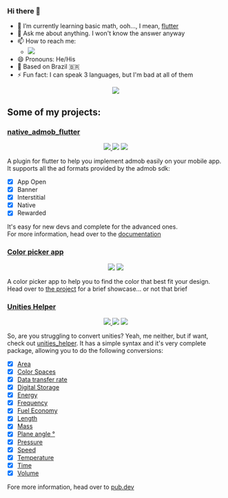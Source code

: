 ### Hi there 👋

- 🌱 I’m currently learning basic math, ooh..., I mean, [flutter](https://flutter.dev)
- 💬 Ask me about anything. I won't know the answer anyway
- 📫 How to reach me:
   - <a title="Discord" href="https://discord.gg/674gpDQUVq">
       <img src="https://img.shields.io/discord/809528329337962516?label=discord&logo=discord" />
     </a>
- 😄 Pronouns: He/His
- 📌 Based on Brazil :brazil:
- ⚡ Fun fact: I can speak 3 languages, but I'm bad at all of them

<p align="center">
  <a title="Buy me a coffee" href="https://www.buymeacoffee.com/bdlukaa">
    <img src="https://img.buymeacoffee.com/button-api/?text=Buy me a coffee&emoji=&slug=bdlukaa&button_colour=FF5F5F&font_colour=ffffff&font_family=Lato&outline_colour=000000&coffee_colour=FFDD00">
  </a>
</p>

## Some of my projects:

### [native_admob_flutter](https://github.com/bdlukaa/native_admob_flutter)

<p align="center" >
  <a title="Pub" href="https://pub.dartlang.org/packages/native_admob_flutter" >
    <img src="https://img.shields.io/pub/v/native_admob_flutter.svg?style=popout&include_prereleases" />
  </a>
  <a title="Github License">
    <img src="https://img.shields.io/github/license/bdlukaa/native_admob_flutter" />
  </a>
  <a title="PRs are welcome">
    <img src="https://img.shields.io/badge/PRs-welcome-brightgreen.svg" />
  </a>
<div>

A plugin for flutter to help you implement admob easily on your mobile app. It supports all the ad formats provided by the admob sdk:

- [x] App Open
- [x] Banner
- [x] Interstitial
- [x] Native
- [x] Rewarded

It's easy for new devs and complete for the advanced ones.\
For more information, head over to the [documentation](https://github.com/bdlukaa/native_admob_flutter/wiki)

### [Color picker app](https://github.com/bdlukaa/color-picker)

<p align="center" >
  <a title="Github License">
    <img src="https://img.shields.io/github/license/bdlukaa/color-picker" />
  </a>
  <a title="PRs are welcome">
    <img src="https://img.shields.io/badge/PRs-welcome-brightgreen.svg" />
  </a>
<div>

A color picker app to help you to find the color that best fit your design.\
Head over to [the project](https://github.com/bdlukaa/color-picker) for a brief showcase... or not that brief

### [Unities Helper](https://github.com/bdlukaa/unities_helper)

<p align="center" >
  <a title="Pub" href="https://pub.dartlang.org/packages/unities_helper" >
    <img src="https://img.shields.io/pub/v/unities_helper.svg?style=popout&include_prereleases" />
  </a>
  <a title="Github License">
    <img src="https://img.shields.io/github/license/bdlukaa/color-picker" />
  </a>
  <a title="PRs are welcome">
    <img src="https://img.shields.io/badge/PRs-welcome-brightgreen.svg" />
  </a>
<div>

So, are you struggling to convert unities? Yeah, me neither, but if want, check out [unities_helper](https://github.com/bdlukaa/unities_helper). It has a simple syntax and it's very complete package, allowing you to do the following conversions:

- [x] [Area](https://github.com/bdlukaa/unities_helper#area)
- [x] [Color Spaces](https://github.com/bdlukaa/unities_helper#color-spaces)
- [x] [Data transfer rate](https://github.com/bdlukaa/unities_helper#data-transfer-rate)
- [x] [Digital Storage](https://github.com/bdlukaa/unities_helper#digital-storage)
- [x] [Energy](https://github.com/bdlukaa/unities_helper#energy)
- [x] [Frequency](https://github.com/bdlukaa/unities_helper#frequency)
- [x] [Fuel Economy](https://github.com/bdlukaa/unities_helper#fuel-economy)
- [x] [Length](https://github.com/bdlukaa/unities_helper#length)
- [x] [Mass](https://github.com/bdlukaa/unities_helper#mass)
- [x] [Plane angle °](https://github.com/bdlukaa/unities_helper#plane-angle)
- [x] [Pressure](https://github.com/bdlukaa/unities_helper#pressure)
- [x] [Speed](https://github.com/bdlukaa/unities_helper#speed)
- [x] [Temperature](https://github.com/bdlukaa/unities_helper#temperature)
- [x] [Time](https://github.com/bdlukaa/unities_helper#time)
- [x] [Volume](https://github.com/bdlukaa/unities_helper#volume)

Fore more information, head over to [pub.dev](https://pub.dev/packages/unities_helper)
